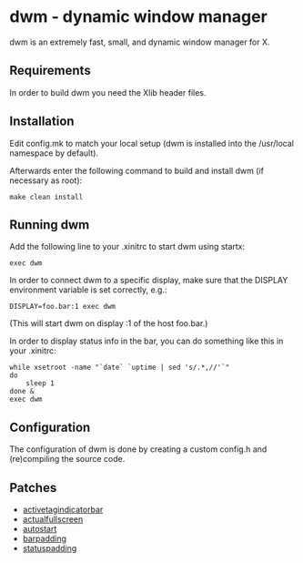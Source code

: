 dwm - dynamic window manager
============================
dwm is an extremely fast, small, and dynamic window manager for X.

Requirements
------------
In order to build dwm you need the Xlib header files.

Installation
------------
Edit config.mk to match your local setup (dwm is installed into
the /usr/local namespace by default).

Afterwards enter the following command to build and install dwm (if
necessary as root):

    make clean install

Running dwm
-----------
Add the following line to your .xinitrc to start dwm using startx:

    exec dwm

In order to connect dwm to a specific display, make sure that
the DISPLAY environment variable is set correctly, e.g.:

    DISPLAY=foo.bar:1 exec dwm

(This will start dwm on display :1 of the host foo.bar.)

In order to display status info in the bar, you can do something
like this in your .xinitrc:

    while xsetroot -name "`date` `uptime | sed 's/.*,//'`"
    do
    	sleep 1
    done &
    exec dwm

Configuration
-------------
The configuration of dwm is done by creating a custom config.h
and (re)compiling the source code.

Patches
-------------

- [activetagindicatorbar](https://dwm.suckless.org/patches/activetagindicatorbar/)
- [actualfullscreen](https://dwm.suckless.org/patches/actualfullscreen/)
- [autostart](https://dwm.suckless.org/patches/autostart/)
- [barpadding](https://dwm.suckless.org/patches/barpadding/)
- [statuspadding](https://dwm.suckless.org/patches/statuspadding/)

